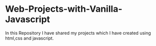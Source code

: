 # Web-Projects-with-Vanilla-Javascript
In this Repository I have shared my projects which I have created using html,css and javascript. 
